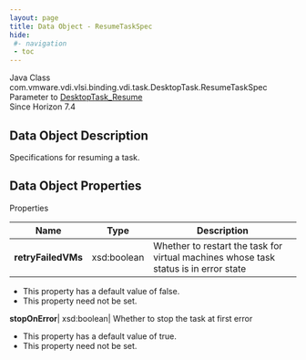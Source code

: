 ```yaml
---
layout: page
title: Data Object - ResumeTaskSpec
hide:
 #- navigation
 - toc
---
```






Java Class
    com.vmware.vdi.vlsi.binding.vdi.task.DesktopTask.ResumeTaskSpec  
Parameter to
     [DesktopTask_Resume](vdi.task.DesktopTask.md#resume)  
Since 
    Horizon 7.4

## Data Object Description 

Specifications for resuming a task. 

## Data Object Properties

Properties

Name |  Type |  Description   
---|---|---  
**retryFailedVMs**|  xsd:boolean|  Whether to restart the task for virtual machines whose task status is in error state   


  * This property has a default value of false.
* This property need not be set.

  
**stopOnError**|  xsd:boolean|  Whether to stop the task at first error   


  * This property has a default value of true.
* This property need not be set.

  
  
  
  
  
  

